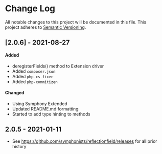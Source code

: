 # Change Log
All notable changes to this project will be documented in this file.
This project adheres to [Semantic Versioning](http://semver.org/).

## [2.0.6] - 2021-08-27
#### Added
-   deregisterFields() method to Extension driver
-   Added `composer.json`
-   Added `php-cs-fixer`
-   Added `php-commitizen`

#### Changed
-   Using Symphony Extended
-   Updated README.md formatting
-   Started to add type hinting to methods

## 2.0.5 - 2021-01-11
-   See <https://github.com/symphonists/reflectionfield/releases> for all prior history

[2.1.0]: https://github.com/pointybeard/symext-reflectionfield/2.0.5...2.0.6
